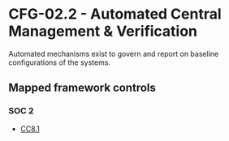 # CFG-02.2 - Automated Central Management & Verification
Automated mechanisms exist to govern and report on baseline configurations of the systems. 
## Mapped framework controls
### SOC 2
- [CC8.1](../soc2/cc81.md)